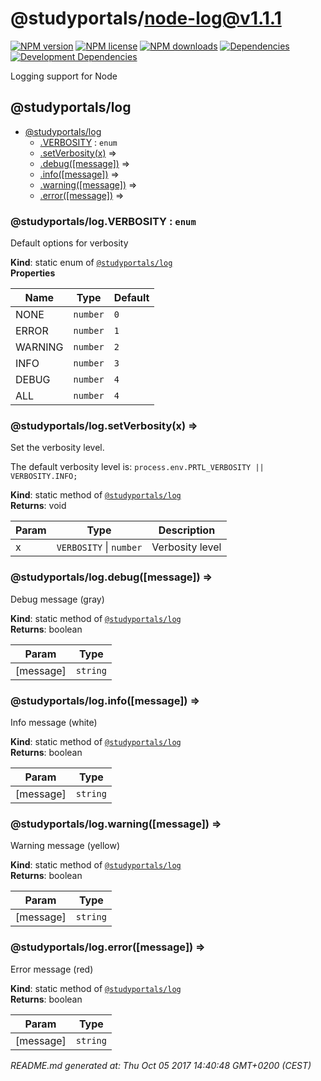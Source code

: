 # @studyportals/node-log@v1.1.1

<a href="https://www.npmjs.com/package/@studyportals/node-log" title="View this project on NPM" target="_blank"><img src="https://img.shields.io/npm/v/@studyportals/node-log.svg?style=flat" alt="NPM version" /></a>
<a href="https://www.npmjs.com/package/@studyportals/node-log" title="View this project on NPM" target="_blank"><img src="https://img.shields.io/npm/l/@studyportals/node-log.svg?style=flat" alt="NPM license" /></a>
<a href="https://www.npmjs.com/package/@studyportals/node-log" title="View this project on NPM" target="_blank"><img src="https://img.shields.io/npm/dm/@studyportals/node-log.svg?style=flat" alt="NPM downloads" /></a>
<a href="https://david-dm.org/studyportals/node-log" title="View this project on David" target="_blank"><img src="https://img.shields.io/david/studyportals/node-log.svg?style=flat" alt="Dependencies" /></a>
<a href="https://david-dm.org/studyportals/node-log" title="View this project on David" target="_blank"><img src="https://img.shields.io/david/dev/studyportals/node-log.svg?style=flat" alt="Development Dependencies" /></a>

Logging support for Node

<a name="module_@studyportals/log"></a>

## @studyportals/log

* [@studyportals/log](#module_@studyportals/log)
    * [.VERBOSITY](#module_@studyportals/log.VERBOSITY) : <code>enum</code>
    * [.setVerbosity(x)](#module_@studyportals/log.setVerbosity) ⇒
    * [.debug([message])](#module_@studyportals/log.debug) ⇒
    * [.info([message])](#module_@studyportals/log.info) ⇒
    * [.warning([message])](#module_@studyportals/log.warning) ⇒
    * [.error([message])](#module_@studyportals/log.error) ⇒

<a name="module_@studyportals/log.VERBOSITY"></a>

### @studyportals/log.VERBOSITY : <code>enum</code>
Default options for verbosity

**Kind**: static enum of [<code>@studyportals/log</code>](#module_@studyportals/log)  
**Properties**

| Name | Type | Default |
| --- | --- | --- |
| NONE | <code>number</code> | <code>0</code> | 
| ERROR | <code>number</code> | <code>1</code> | 
| WARNING | <code>number</code> | <code>2</code> | 
| INFO | <code>number</code> | <code>3</code> | 
| DEBUG | <code>number</code> | <code>4</code> | 
| ALL | <code>number</code> | <code>4</code> | 

<a name="module_@studyportals/log.setVerbosity"></a>

### @studyportals/log.setVerbosity(x) ⇒
Set the verbosity level.

The default verbosity level is: `process.env.PRTL_VERBOSITY || VERBOSITY.INFO;`

**Kind**: static method of [<code>@studyportals/log</code>](#module_@studyportals/log)  
**Returns**: void  

| Param | Type | Description |
| --- | --- | --- |
| x | <code>VERBOSITY</code> \| <code>number</code> | Verbosity level |

<a name="module_@studyportals/log.debug"></a>

### @studyportals/log.debug([message]) ⇒
Debug message (gray)

**Kind**: static method of [<code>@studyportals/log</code>](#module_@studyportals/log)  
**Returns**: boolean  

| Param | Type |
| --- | --- |
| [message] | <code>string</code> | 

<a name="module_@studyportals/log.info"></a>

### @studyportals/log.info([message]) ⇒
Info message (white)

**Kind**: static method of [<code>@studyportals/log</code>](#module_@studyportals/log)  
**Returns**: boolean  

| Param | Type |
| --- | --- |
| [message] | <code>string</code> | 

<a name="module_@studyportals/log.warning"></a>

### @studyportals/log.warning([message]) ⇒
Warning message (yellow)

**Kind**: static method of [<code>@studyportals/log</code>](#module_@studyportals/log)  
**Returns**: boolean  

| Param | Type |
| --- | --- |
| [message] | <code>string</code> | 

<a name="module_@studyportals/log.error"></a>

### @studyportals/log.error([message]) ⇒
Error message (red)

**Kind**: static method of [<code>@studyportals/log</code>](#module_@studyportals/log)  
**Returns**: boolean  

| Param | Type |
| --- | --- |
| [message] | <code>string</code> | 


_README.md generated at: Thu Oct 05 2017 14:40:48 GMT+0200 (CEST)_